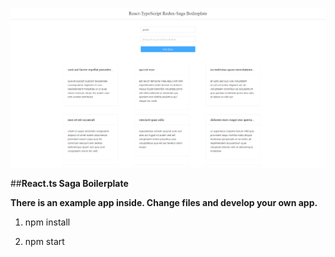 ![alt text](https://github.com/kaanbayram/react-typescript-saga-boilerplate/blob/master/SAGA.png?raw=true)

##**React.ts Saga Boilerplate**

**There is an example app inside. Change files and develop your own app.**

1. npm install

2. npm start
